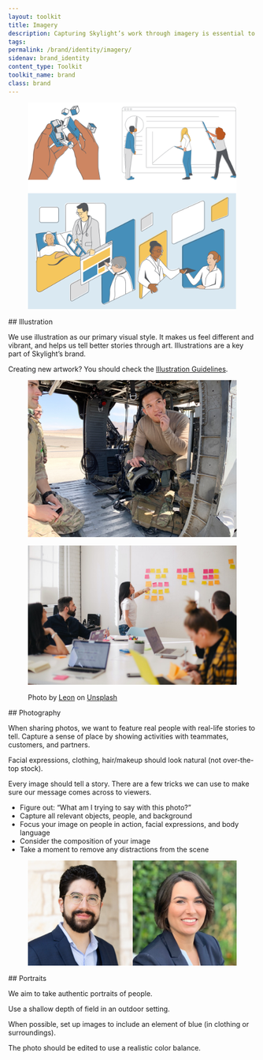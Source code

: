 ```yaml
---
layout: toolkit
title: Imagery
description: Capturing Skylight’s work through imagery is essential to telling a compelling story about our impact on public services. We offer guidance around what makes our visual style distinctive and provide tips on what makes an effective visual.
tags:
permalink: /brand/identity/imagery/
sidenav: brand_identity
content_type: Toolkit
toolkit_name: brand
class: brand
---
```


<div class="row brand__content-section">
<div class="col-md-8">
  <figure class="section__img p-5">
    <img class="" src="/img/brand/identity/imagery/illustration.svg" alt="">
  </figure>
</div>
<div class="col-md-4" markdown="1">
## Illustration

We use illustration as our primary visual style. It makes us feel different and vibrant, and helps us tell better stories through art. Illustrations are a key part of Skylight’s brand.

Creating new artwork? You should check the [Illustration Guidelines](/brand/illustration/principles/).
</div>
</div>

<div class="row brand__content-section">
<div class="col-md-8">
  <div class="section__container p-5">
    <figure class="mb-0">
      <img class="" src="/img/brand/identity/imagery/photography.jpg" alt="">
    </figure>
    <figure class="mb-0">
      <img class="mt-5" src="/img/brand/identity/imagery/photography-2.jpg" alt="">
      <p class="sr-only">Photo by <a href="https://unsplash.com/@myleon">Leon</a> on <a href="https://unsplash.com/photos/Oalh2MojUuk">Unsplash</a></p>
    </figure>
  </div>
</div>
<div class="col-md-4" markdown="1">
## Photography

When sharing photos, we want to feature real people with real-life stories to tell. Capture a sense of place by showing activities with teammates, customers, and partners.

Facial expressions, clothing, hair/makeup should look natural (not over-the-top stock).

Every image should tell a story. There are a few tricks we can use to make sure our message comes across to viewers.

- Figure out: “What am I trying to say with this photo?”
- Capture all relevant objects, people, and background
- Focus your image on people in action, facial expressions, and body language
- Consider the composition of your image
- Take a moment to remove any distractions from the scene
</div>
</div>

<div class="row brand__content-section">
<div class="col-md-8">
  <figure class="section__img p-5">
    <img class="" src="/img/brand/identity/imagery/portraits.jpg" alt="">
  </figure>
</div>
<div class="col-md-4" markdown="1">
## Portraits

We aim to take authentic portraits of people.

Use a shallow depth of field in an outdoor setting.

When possible, set up images to include an element of blue (in clothing or surroundings).

The photo should be edited to use a realistic color balance.
</div>
</div>


